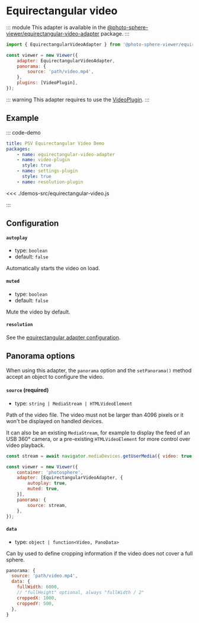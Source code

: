 # Equirectangular video

<Badges module="equirectangular-video-adapter"/>

::: module
This adapter is available in the [@photo-sphere-viewer/equirectangular-video-adapter](https://www.npmjs.com/package/@photo-sphere-viewer/equirectangular-video-adapter) package.
:::

```js
import { EquirectangularVideoAdapter } from '@photo-sphere-viewer/equirectangular-video-adapter';

const viewer = new Viewer({
    adapter: EquirectangularVideoAdapter,
    panorama: {
        source: 'path/video.mp4',
    },
    plugins: [VideoPlugin],
});
```

::: warning
This adapter requires to use the [VideoPlugin](../../plugins/video.md).
:::

## Example

::: code-demo

```yaml
title: PSV Equirectangular Video Demo
packages:
    - name: equirectangular-video-adapter
    - name: video-plugin
      style: true
    - name: settings-plugin
      style: true
    - name: resolution-plugin
```

<<< ./demos-src/equirectangular-video.js

:::

## Configuration

#### `autoplay`

-   type: `boolean`
-   default: `false`

Automatically starts the video on load.

#### `muted`

-   type: `boolean`
-   default: `false`

Mute the video by default.

#### `resolution`

See the [equirectangular adapter configuration](./equirectangular.md#resolution).

## Panorama options

When using this adapter, the `panorama` option and the `setPanorama()` method accept an object to configure the video.

#### `source` (required)

-   type: `string | MediaStream | HTMLVideoElement`

Path of the video file. The video must not be larger than 4096 pixels or it won't be displayed on handled devices.

It can also be an existing `MediaStream`, for example to display the feed of an USB 360° camera, or a pre-existing `HTMLVideoElement` for more control over video playback.

```js
const stream = await navigator.mediaDevices.getUserMedia({ video: true });

const viewer = new Viewer({
    container: 'photosphere',
    adapter: [EquirectangularVideoAdapter, {
        autoplay: true,
        muted: true,
    }],
    panorama: {
        source: stream,
    },
});
```

#### `data`

-   type: `object | function<Video, PanoData>`

Can by used to define cropping information if the video does not cover a full sphere.

```js
panorama: {
  source: 'path/video.mp4',
  data: {
    fullWidth: 6000,
    // "fullHeight" optional, always "fullWidth / 2"
    croppedX: 1000,
    croppedY: 500,
  },
}
```
